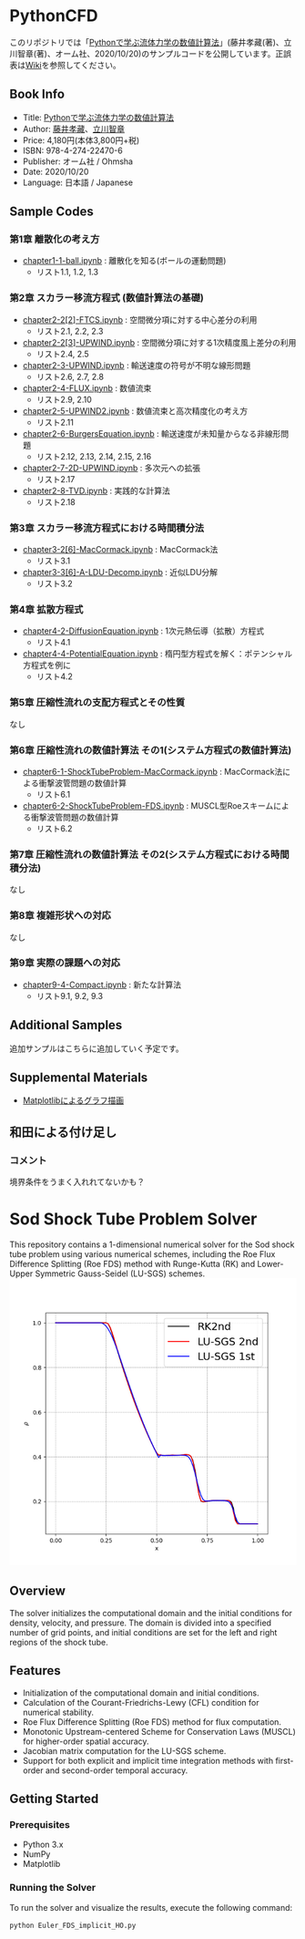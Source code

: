 # PythonCFD

このリポジトリでは「[Pythonで学ぶ流体力学の数値計算法](https://www.ohmsha.co.jp/book/9784274224706/)」(藤井孝藏(著)、立川智章(著)、オーム社、2020/10/20)のサンプルコードを公開しています。正誤表は[Wiki](https://github.com/kofujii1812/PythonCFD/wiki)を参照してください。

## Book Info
- Title: [Pythonで学ぶ流体力学の数値計算法](https://www.ohmsha.co.jp/book/9784274224706/)
- Author: [藤井孝藏](https://ftlab.it.tus.ac.jp/member_page/fujii/)、[立川智章](https://ftlab.it.tus.ac.jp/)
- Price: 4,180円(本体3,800円+税)
- ISBN: 978-4-274-22470-6
- Publisher: オーム社 / Ohmsha
- Date: 2020/10/20
- Language: 日本語 / Japanese

## Sample Codes
### 第1章 離散化の考え方
- [chapter1-1-ball.ipynb](chapter1-1-ball.ipynb) : 離散化を知る(ボールの運動問題)
  - リスト1.1, 1.2, 1.3

### 第2章 スカラー移流方程式 (数値計算法の基礎)
- [chapter2-2[2]-FTCS.ipynb](chapter2-2[2]-FTCS.ipynb) : 空間微分項に対する中心差分の利用
  - リスト2.1, 2.2, 2.3
- [chapter2-2[3]-UPWIND.ipynb](chapter2-2[3]-UPWIND.ipynb) : 空間微分項に対する1次精度風上差分の利用
  - リスト2.4, 2.5
- [chapter2-3-UPWIND.ipynb](chapter2-3-UPWIND.ipynb) : 輸送速度の符号が不明な線形問題
  - リスト2.6, 2.7, 2.8
- [chapter2-4-FLUX.ipynb](chapter2-4-FLUX.ipynb) : 数値流束
  - リスト2.9, 2.10
- [chapter2-5-UPWIND2.ipynb](chapter2-5-UPWIND2.ipynb) : 数値流束と高次精度化の考え方
  - リスト2.11
- [chapter2-6-BurgersEquation.ipynb](chapter2-6-BurgersEquation.ipynb) : 輸送速度が未知量からなる非線形問題
  - リスト2.12, 2.13, 2.14, 2.15, 2.16
- [chapter2-7-2D-UPWIND.ipynb](chapter2-7-2D-UPWIND.ipynb) : 多次元への拡張
  - リスト2.17
- [chapter2-8-TVD.ipynb](chapter2-8-TVD.ipynb) : 実践的な計算法
  - リスト2.18

### 第3章 スカラー移流方程式における時間積分法
- [chapter3-2[6]-MacCormack.ipynb](chapter3-2[6]-MacCormack.ipynb) : MacCormack法
  - リスト3.1
- [chapter3-3[6]-A-LDU-Decomp.ipynb](chapter3-3[6]-A-LDU-Decomp.ipynb) : 近似LDU分解
  - リスト3.2

### 第4章 拡散方程式
- [chapter4-2-DiffusionEquation.ipynb](chapter4-2-DiffusionEquation.ipynb) : 1次元熱伝導（拡散）方程式
  - リスト4.1
- [chapter4-4-PotentialEquation.ipynb](chapter4-4-PotentialEquation.ipynb) : 楕円型方程式を解く：ポテンシャル方程式を例に
  - リスト4.2

### 第5章 圧縮性流れの支配方程式とその性質
なし

### 第6章 圧縮性流れの数値計算法 その1(システム方程式の数値計算法)
- [chapter6-1-ShockTubeProblem-MacCormack.ipynb](chapter6-1-ShockTubeProblem-MacCormack.ipynb) : MacCormack法による衝撃波管問題の数値計算
  - リスト6.1
- [chapter6-2-ShockTubeProblem-FDS.ipynb](chapter6-2-ShockTubeProblem-FDS.ipynb) : MUSCL型Roeスキームによる衝撃波管問題の数値計算
  - リスト6.2

### 第7章 圧縮性流れの数値計算法 その2(システム方程式における時間積分法)
なし

### 第8章 複雑形状への対応
なし

### 第9章 実際の課題への対応
- [chapter9-4-Compact.ipynb](chapter9-4-Compact.ipynb) : 新たな計算法
  - リスト9.1, 9.2, 9.3

## Additional Samples

追加サンプルはこちらに追加していく予定です。

## Supplemental Materials

- [Matplotlibによるグラフ描画](/docs/appendix-matplotlib.pdf)

## 和田による付け足し

### コメント
境界条件をうまく入れれてないかも？

# Sod Shock Tube Problem Solver

This repository contains a 1-dimensional numerical solver for the Sod shock tube problem using various numerical schemes, including the Roe Flux Difference Splitting (Roe FDS) method with Runge-Kutta (RK) and Lower-Upper Symmetric Gauss-Seidel (LU-SGS) schemes.
![Sod Shock Tube Problem](image/Sod_time_integration_RoeFDS.png)

## Overview

The solver initializes the computational domain and the initial conditions for density, velocity, and pressure. The domain is divided into a specified number of grid points, and initial conditions are set for the left and right regions of the shock tube.

## Features

- Initialization of the computational domain and initial conditions.
- Calculation of the Courant-Friedrichs-Lewy (CFL) condition for numerical stability.
- Roe Flux Difference Splitting (Roe FDS) method for flux computation.
- Monotonic Upstream-centered Scheme for Conservation Laws (MUSCL) for higher-order spatial accuracy.
- Jacobian matrix computation for the LU-SGS scheme.
- Support for both explicit and implicit time integration methods with first-order and second-order temporal accuracy.

## Getting Started

### Prerequisites

- Python 3.x
- NumPy
- Matplotlib

### Running the Solver

To run the solver and visualize the results, execute the following command:

```bash
python Euler_FDS_implicit_HO.py


